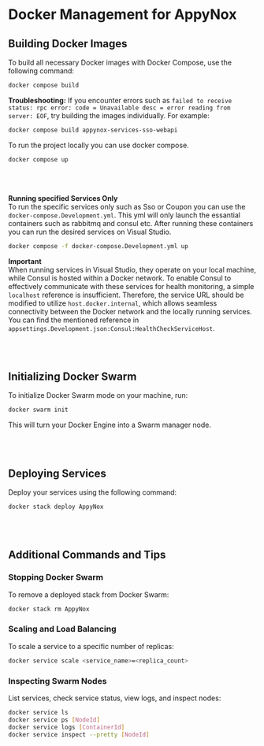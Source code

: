 # Docker Management for AppyNox

## Building Docker Images

To build all necessary Docker images with Docker Compose, use the following command:

```bash
docker compose build
```

**Troubleshooting:** 
If you encounter errors such as `failed to receive status: rpc error: code = Unavailable desc = error reading from server: EOF`, try building the images individually. For example:

```bash
docker compose build appynox-services-sso-webapi
```

To run the project locally you can use docker compose.

```bash
docker compose up
```

<br>
<br>

**Running specified Services Only** <br>
To run the specific services only such as Sso or Coupon you can use the `docker-compose.Development.yml`. This yml will only launch the essantial containers such as rabbitmq and consul etc.
After running these containers you can run the desired services on Visual Studio.

```bash
docker compose -f docker-compose.Development.yml up
```

**Important** <br>
When running services in Visual Studio, they operate on your local machine, while Consul is hosted within a Docker network. To enable Consul to effectively communicate with 
these services for health monitoring, a simple `localhost` reference is insufficient. Therefore, the service URL should be modified to utilize `host.docker.internal`, 
which allows seamless connectivity between the Docker network and the locally running services. You can find the mentioned reference in `appsettings.Development.json:Consul:HealthCheckServiceHost`.

<br>
<br>

## Initializing Docker Swarm

To initialize Docker Swarm mode on your machine, run:

```bash
docker swarm init
```

This will turn your Docker Engine into a Swarm manager node.

<br>
<br>

## Deploying Services

Deploy your services using the following command:

```bash
docker stack deploy AppyNox
```

<br>
<br>

## Additional Commands and Tips

### Stopping Docker Swarm

To remove a deployed stack from Docker Swarm:

```bash
docker stack rm AppyNox
```

### Scaling and Load Balancing

To scale a service to a specific number of replicas:

```bash
docker service scale <service_name>=<replica_count>
```

### Inspecting Swarm Nodes

List services, check service status, view logs, and inspect nodes:

```bash
docker service ls
docker service ps [NodeId]
docker service logs [ContainerId]
docker service inspect --pretty [NodeId]
```